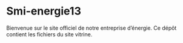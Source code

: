 # Smi-energie13

Bienvenue sur le site officiel de notre entreprise d’énergie.
Ce dépôt contient les fichiers du site vitrine.
